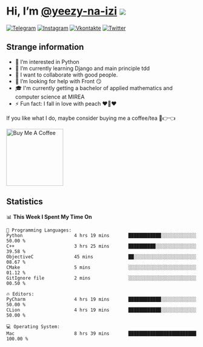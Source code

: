 # Hi, I’m [@yeezy-na-izi](https://github.com/yeezy-na-izi/) ![](https://visitor-badge.glitch.me/badge?page_id=yeezy-na-izi.yeezy-na-izi)

[![Telegram](https://img.shields.io/badge/Telegram-262424?style=for-the-badge&logo=Telegram)](https://t.me/yeezy_na_izi)
[![Instagram](https://img.shields.io/badge/Instagram-262424?style=for-the-badge&logo=Instagram)](https://www.instagram.com/yeezy_na_izi)
[![Vkontakte](https://img.shields.io/badge/VK-262424?style=for-the-badge&logo=Vk&logoColor=0077FF)](https://vk.com/yeezy_na_izi)
[![Twitter](https://img.shields.io/badge/Twitter-262424?style=for-the-badge&logo=Twitter)](https://twitter.com/yeezynaizi)

## Strange information
  
- 👀 I’m interested in Python
- 🌱 I’m currently learning Django and main principle tdd
- 💞️ I want to collaborate with good people.
- 🤔 I’m looking for help with Front 😏
- 🎓 I'm currently getting a bachelor of applied mathematics and computer science at MIREA
- ⚡️ Fun fact: I fall in love with peach ❤️🍑❤️

If you like what I do, maybe consider buying me a coffee/tea 🥺👉👈

<a href="https://www.buymeacoffee.com/yeezynaizi" target="_blank"><img src="https://cdn.buymeacoffee.com/buttons/v2/default-red.png" alt="Buy Me A Coffee" width="150" ></a>

## Statistics

<!--START_SECTION:waka-->
📊 **This Week I Spent My Time On** 

```text
💬 Programming Languages: 
Python                   4 hrs 19 mins       ████████████░░░░░░░░░░░░░   50.00 % 
C++                      3 hrs 25 mins       ██████████░░░░░░░░░░░░░░░   39.58 % 
ObjectiveC               45 mins             ██░░░░░░░░░░░░░░░░░░░░░░░   08.67 % 
CMake                    5 mins              ░░░░░░░░░░░░░░░░░░░░░░░░░   01.12 % 
GitIgnore file           2 mins              ░░░░░░░░░░░░░░░░░░░░░░░░░   00.50 % 

🔥 Editors: 
PyCharm                  4 hrs 19 mins       ████████████░░░░░░░░░░░░░   50.00 % 
CLion                    4 hrs 19 mins       ████████████░░░░░░░░░░░░░   50.00 % 

💻 Operating System: 
Mac                      8 hrs 39 mins       █████████████████████████   100.00 % 
```


<!--END_SECTION:waka-->
